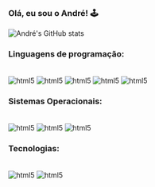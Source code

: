 ### Olá, eu sou o André! 🕹️

![André's GitHub stats](https://github-readme-stats.vercel.app/api?username=AndreLuiz123&show_icons=true&theme=radical)

### Linguagens de programação:
<div style="display: inline_block"><br/>
    <img align = "center" alt="html5" src="https://img.shields.io/badge/C%2B%2B-00599C?style=for-the-badge&logo=c%2B%2B&logoColor=white">
    <img align = "center" alt="html5" src="https://img.shields.io/badge/C-00599C?style=for-the-badge&logo=c&logoColor=white">
    <img align = "center" alt="html5" src="https://img.shields.io/badge/Python-3776AB?style=for-the-badge&logo=python&logoColor=white">
    <img align = "center" alt="html5" src="https://img.shields.io/badge/Java-ED8B00?style=for-the-badge&logo=openjdk&logoColor=white">
    <img align = "center" alt="html5" src="https://img.shields.io/badge/JavaScript-F7DF1E?style=for-the-badge&logo=javascript&logoColor=black">
</div>

### Sistemas Operacionais:
<div style="display: inline_block"><br/>
    <img align = "center" alt="html5" src="https://img.shields.io/badge/Android-3DDC84?style=for-the-badge&logo=android&logoColor=white">
    <img align = "center" alt="html5" src="https://img.shields.io/badge/Linux-FCC624?style=for-the-badge&logo=linux&logoColor=black">
    <img align = "center" alt="html5" src="https://img.shields.io/badge/Windows-0078D6?style=for-the-badge&logo=windows&logoColor=white">
</div>

### Tecnologias:
<div style="display: inline_block"><br/>
    <img align = "center" alt="html5" src="https://img.shields.io/badge/GIT-E44C30?style=for-the-badge&logo=git&logoColor=white">
    <img align = "center" alt="html5" src="https://img.shields.io/badge/MySQL-005C84?style=for-the-badge&logo=mysql&logoColor=white">
</div>
